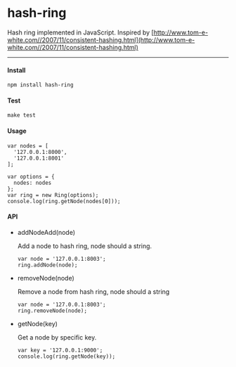 hash-ring
=========

Hash ring implemented in JavaScript. Inspired by [http://www.tom-e-white.com//2007/11/consistent-hashing.html](http://www.tom-e-white.com//2007/11/consistent-hashing.html)

- - -

#### Install

```
npm install hash-ring

```

#### Test

```
make test
```

#### Usage

```
var nodes = [
  '127.0.0.1:8000',
  '127.0.0.1:8001'
];

var options = {
  nodes: nodes
};
var ring = new Ring(options);
console.log(ring.getNode(nodes[0])); 
```

#### API
+ addNodeAdd(node)

	Add a node to hash ring, node should a string.
	
	```
	var node = '127.0.0.1:8003';
	ring.addNode(node);
	```
	
+ removeNode(node)

	Remove a node from hash ring, node should a string
	
	```
	var node = '127.0.0.1:8003';
	ring.removeNode(node);
	```
	
+ getNode(key)

	Get a node by specific key.
	
	```
	var key = '127.0.0.1:9000';
	console.log(ring.getNode(key));
	```
